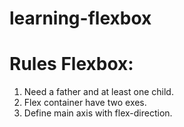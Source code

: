 # learning-flexbox
# Rules Flexbox:
1. Need a father and at least one child.
2. Flex container have two exes.
3. Define main axis with flex-direction.